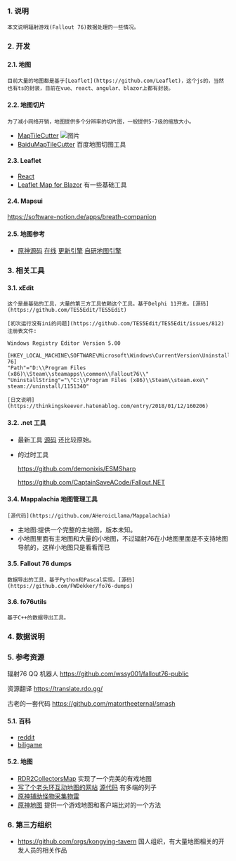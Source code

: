 ### 1. 说明

    本文说明辐射游戏(Fallout 76)数据处理的一些情况。

### 2. 开发

#### 2.1. 地图

    目前大量的地图都是基于[Leaflet](https://github.com/Leaflet)，这个js的，当然也有ts的封装，目前在vue、react、angular、blazor上都有封装。

#### 2.2. 地图切片

    为了减小网络开销，地图提供多个分辨率的切片图，一般提供5-7级的缩放大小。

+ [MapTileCutter](https://github.com/jeanropke/MapTileCutter)
  ![图片](https://raw.githubusercontent.com/jeanropke/MapTileCutter/main/Images/Screenshot.png)
+ [BaiduMapTileCutter](https://github.com/jiazheng/BaiduMapTileCutter) 百度地图切图工具

#### 2.3. Leaflet

+ [React](https://github.com/PaulLeCam/react-leaflet)
+ [Leaflet Map for Blazor](https://github.com/ichim/LeafletForBlazor-NuGet) 有一些基础工具

#### 2.4. Mapsui

  https://software-notion.de/apps/breath-companion

#### 2.5. 地图参考

+ [原神源码](https://github.com/kongying-tavern/yuan-shen-map) [在线](https://v3.yuanshen.site/) [更新引擎](https://github.com/kongying-tavern/yuanshendt-updater) [自研地图引擎](https://github.com/kongying-tavern/lightweight-genshin-maps)

### 3. 相关工具

#### 3.1. xEdit

    这个是最基础的工具，大量的第三方工具依赖这个工具。基于Delphi 11开发。[源码](https://github.com/TES5Edit/TES5Edit)

    [初次运行没有ini的问题](https://github.com/TES5Edit/TES5Edit/issues/812)
    注册表文件:

```
Windows Registry Editor Version 5.00

[HKEY_LOCAL_MACHINE\SOFTWARE\Microsoft\Windows\CurrentVersion\Uninstall\Fallout 76]
"Path"="D:\\Program Files (x86)\\Steam\\steamapps\\common\\Fallout76\\"
"UninstallString"="\"C:\\Program Files (x86)\\Steam\\steam.exe\" steam://uninstall/1151340"
```

    [日文说明](https://thinkingskeever.hatenablog.com/entry/2018/01/12/160206)

#### 3.2. .net 工具
+ 最新工具 [源码](https://github.com/AlexxEG/BSA_Browser) 还比较原始。

+ 的过时工具

    https://github.com/demonixis/ESMSharp

    https://github.com/CaptainSaveACode/Fallout.NET

#### 3.4. Mappalachia 地图管理工具

    [源代码](https://github.com/AHeroicLlama/Mappalachia)

+ 主地图:提供一个完整的主地图，版本未知。
+ 小地图里面有主地图和大量的小地图，不过辐射76在小地图里面是不支持地图导航的，这样小地图只是看看而已

#### 3.5. Fallout 76 dumps

    数据导出的工具，基于Python和Pascal实现。[源码](https://github.com/FWDekker/fo76-dumps)

#### 3.6. fo76utils

    基于C++的数据导出工具。

### 4. 数据说明

### 5. 参考资源

辐射76 QQ 机器人 https://github.com/wssy001/fallout76-public

资源翻译 https://translate.rdo.gg/

古老的一套代码 https://github.com/matortheeternal/smash

#### 5.1. 百科

+ [reddit](https://www.reddit.com/r/fo76/wiki/resources/)
+ [biligame](https://wiki.biligame.com/)

#### 5.2. 地图

+ [RDR2CollectorsMap](https://github.com/jeanropke/RDR2CollectorsMap)  实现了一个完美的有戏地图
+ [写了个老头环互动地图的网站](http://bbs.nga.cn/read.php?tid=30914203) [源代码](https://github.com/elpwc/EldenRingOnlineMap) 有多端的列子
+ [原神辅助怪物采集物雷](https://github.com/red-gezi/GenshinImpact_MonsterMap)
+ [原神地图](https://wiki.biligame.com/ys/%E5%8E%9F%E7%A5%9E%E5%9C%B0%E5%9B%BE%E5%B7%A5%E5%85%B7_%E5%85%A8%E5%9C%B0%E6%A0%87%E4%BD%8D%E7%BD%AE%E7%82%B9) 提供一个游戏地图和客户端比对的一个方法

### 6. 第三方组织

+ https://github.com/orgs/kongying-tavern 国人组织，有大量地图相关的开发人员的相关作品
